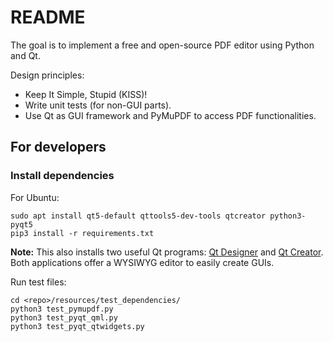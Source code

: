 # README

The goal is to implement a free and open-source PDF editor using Python and Qt.

Design principles:
- Keep It Simple, Stupid (KISS)!
- Write unit tests (for non-GUI parts).
- Use Qt as GUI framework and PyMuPDF to access PDF functionalities.

## For developers

### Install dependencies

For Ubuntu:

```
sudo apt install qt5-default qttools5-dev-tools qtcreator python3-pyqt5
pip3 install -r requirements.txt
```

**Note:** This also installs two useful Qt programs: [Qt Designer](https://doc.qt.io/qt-5/qtdesigner-manual.html) and [Qt Creator](https://doc.qt.io/qtcreator/index.html). Both applications offer a WYSIWYG editor to easily create GUIs.

Run test files:

```
cd <repo>/resources/test_dependencies/
python3 test_pymupdf.py 
python3 test_pyqt_qml.py
python3 test_pyqt_qtwidgets.py
```
